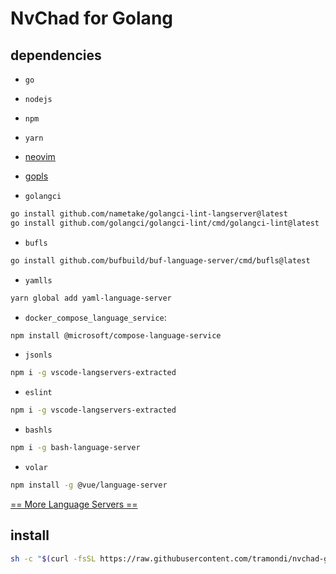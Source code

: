 # NvChad for Golang

## dependencies

* `go`
* `nodejs`
* `npm`
* `yarn`

* [neovim](https://neovim.io/)
* [gopls](https://github.com/golang/tools/tree/master/gopls)
* `golangci`
```sh
go install github.com/nametake/golangci-lint-langserver@latest
go install github.com/golangci/golangci-lint/cmd/golangci-lint@latest
```
* `bufls`
```sh
go install github.com/bufbuild/buf-language-server/cmd/bufls@latest
```
* `yamlls`
```sh
yarn global add yaml-language-server
```
* `docker_compose_language_service`:
```sh
npm install @microsoft/compose-language-service
```
* `jsonls`
```sh
npm i -g vscode-langservers-extracted
```
* `eslint`
```sh
npm i -g vscode-langservers-extracted
```
* `bashls`
```sh
npm i -g bash-language-server
```
* `volar`
```sh
npm install -g @vue/language-server
```

[== More Language Servers ==](https://github.com/neovim/nvim-lspconfig/blob/master/doc/server_configurations.md)

## install
```sh
sh -c "$(curl -fsSL https://raw.githubusercontent.com/tramondi/nvchad-go/master/install.sh)"
```
